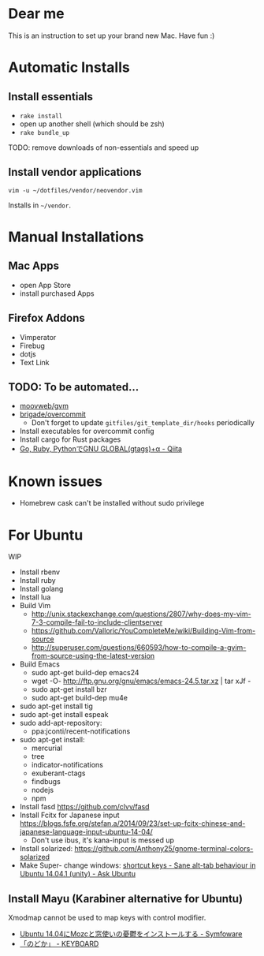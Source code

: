 # Dear me

This is an instruction to set up your brand new Mac.
Have fun :)

# Automatic Installs

## Install essentials

- `rake install`
- open up another shell (which should be zsh)
- `rake bundle_up`

TODO: remove downloads of non-essentials and speed up

## Install vendor applications

```
vim -u ~/dotfiles/vendor/neovendor.vim
```

Installs in `~/vendor`.

# Manual Installations

## Mac Apps

- open App Store
- install purchased Apps

## Firefox Addons

- Vimperator
- Firebug
- dotjs
- Text Link

## TODO: To be automated...

- [moovweb/gvm](https://github.com/moovweb/gvm)
- [brigade/overcommit](https://github.com/brigade/overcommit)
  - Don't forget to update `gitfiles/git_template_dir/hooks` periodically
- Install executables for overcommit config
- Install cargo for Rust packages
- [Go, Ruby, PythonでGNU GLOBAL(gtags)+α - Qiita](http://qiita.com/sona-tar/items/672df1259a76f082ce42)

# Known issues

- Homebrew cask can't be installed without sudo privilege

# For Ubuntu

WIP

- Install rbenv
- Install ruby
- Install golang
- Install lua
- Build Vim
  - http://unix.stackexchange.com/questions/2807/why-does-my-vim-7-3-compile-fail-to-include-clientserver
  - https://github.com/Valloric/YouCompleteMe/wiki/Building-Vim-from-source
  - http://superuser.com/questions/660593/how-to-compile-a-gvim-from-source-using-the-latest-version
- Build Emacs
  - sudo apt-get build-dep emacs24
  - wget -O- http://ftp.gnu.org/gnu/emacs/emacs-24.5.tar.xz | tar xJf -
  - sudo apt-get install bzr
  - sudo apt-get build-dep mu4e
- sudo apt-get install tig
- sudo apt-get install espeak
- sudo add-apt-repository:
  - ppa:jconti/recent-notifications
- sudo apt-get install:
  - mercurial
  - tree
  - indicator-notifications
  - exuberant-ctags
  - findbugs
  - nodejs
  - npm
- Install fasd https://github.com/clvv/fasd
- Install Fcitx for Japanese input https://blogs.fsfe.org/stefan.a/2014/09/23/set-up-fcitx-chinese-and-japanese-language-input-ubuntu-14-04/
  - Don't use ibus, it's kana-input is messed up
- Install solarized: https://github.com/Anthony25/gnome-terminal-colors-solarized
- Make Super-<Tab> change windows: [shortcut keys - Sane alt-tab behaviour in Ubuntu 14.04.1 (unity) - Ask Ubuntu](http://askubuntu.com/questions/543148/sane-alt-tab-behaviour-in-ubuntu-14-04-1-unity)

## Install Mayu (Karabiner alternative for Ubuntu)

Xmodmap cannot be used to map keys with control modifier.

- [Ubuntu 14.04にMozcと窓使いの憂鬱をインストールする - Symfoware](http://symfoware.blog68.fc2.com/blog-entry-1397.html)
- [「のどか」 - KEYBOARD](http://www.appletkan.com/nodoka-doc/keyboard.html)
